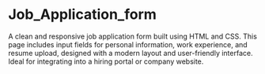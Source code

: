 # Job_Application_form
A clean and responsive job application form built using HTML and CSS. This page includes input fields for personal information, work experience, and resume upload, designed with a modern layout and user-friendly interface. Ideal for integrating into a hiring portal or company website.
